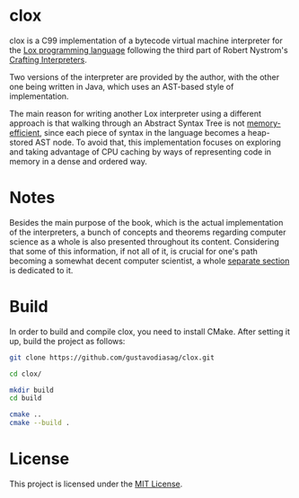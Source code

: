 # clox

clox is a C99 implementation of a bytecode virtual machine interpreter for the [Lox programming language](https://www.craftinginterpreters.com/the-lox-language.html) following the third part of Robert Nystrom's [Crafting Interpreters](https://craftinginterpreters.com/).

Two versions of the interpreter are provided by the author, with the other one being written in Java, which uses an AST-based style of implementation.

The main reason for writing another Lox interpreter using a different approach is that walking through an Abstract Syntax Tree is not [memory-efficient](http://gameprogrammingpatterns.com/data-locality.html), since each piece of syntax in the language becomes a heap-stored AST node. To avoid that, this implementation focuses on exploring and taking advantage of CPU caching by ways of representing code in memory in a dense and ordered way.

# Notes

Besides the main purpose of the book, which is the actual implementation of the interpreters, a bunch of concepts and theorems regarding computer science as a whole is also presented throughout its content. Considering that some of this information, if not all of it, is crucial for one's path becoming a somewhat decent computer scientist, a whole [separate section](NOTES.md) is dedicated to it.

# Build

In order to build and compile clox, you need to install CMake. After setting it up, build the project as follows:

```bash
git clone https://github.com/gustavodiasag/clox.git

cd clox/

mkdir build
cd build

cmake ..
cmake --build .
```

# License

This project is licensed under the [MIT License](LICENSE).